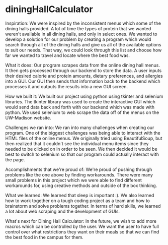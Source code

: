 # diningHallCalculator
Inspiration:
We were inspired by the inconsistent menus which some of the dining halls provided. A lot of time the types of protein that we wanted weren't available in all dining halls, and only in select ones. We wanted to develop a solution for our problem by creating a program which would search through all of the dining halls and give us all of the available options to suit our needs. That way, we could look through this list and choose how far we wanted to travel and locate where the best food was.

What it does:
Our program scrapes data from the online dining hall menus. It then gets processed through our backend to store the data. A user inputs their desired calorie and protein amounts, dietary preferences, and allergies into a GUI. Our GUI then sends that information back to the backend which processes it and outputs the results into a new GUI screen.

How we built it:
We built our project using python using tkinter and selenium libraries. The tkinter library was used to create the interactive GUI which would send data back and forth with our backend which was made with python. We used selenium to web scrape the data off of the menus on the UW-Madison website.

Challenges we ran into:
We ran into many challenges when creating our program. One of the biggest challenges was being able to interact with the HTML files of the online menus. We originally tried using BeautifulSoup, but then realized that it couldn't see the individual menu items since they needed to be clicked on in order to be seen. We then decided it would be best to switch to selenium so that our program could actually interact with the page.

Accomplishments that we're proud of:
We're proud of pushing through problems like the one above by finding workarounds. There were many small problems in this project which we were able to find different workarounds for, using creative methods and outside of the box thinking.

What we learned:
We learned that sleep is important :). We also learned how to work together on a tough coding project as a team and how to brainstorm and solve problems together. In terms of hard skills, we learned a lot about web scraping and the development of GUIs.

What's next for Dining Hall Calculator:
In the future, we wish to add more macros which can be controlled by the user. We want the user to have full control over what restrictions they want on their meals so that we can find the best food in the campus for them.
